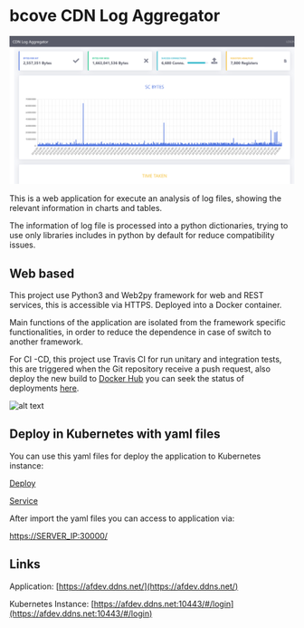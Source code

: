 
# bcove CDN Log Aggregator

![alt text](https://raw.githubusercontent.com/afv9988/bcove/master/static/images/FrontEnd.png)

This is a web application for execute an analysis of log files, showing the relevant information in charts and tables.

The information of log file is processed into a python dictionaries, trying to use only libraries includes in python by default for reduce compatibility issues.


## Web based

This project use Python3 and Web2py framework for web and REST services, this is accessible via HTTPS. Deployed into a Docker container.

Main functions of the application are isolated from the framework specific functionalities, in order to reduce the dependence in case of switch to another framework.

For CI -CD, this project use Travis CI for run unitary and integration tests, this are triggered when the Git repository receive a push request, also deploy the new build to [Docker Hub](https://hub.docker.com/repository/docker/afdev9988/w2p) you can seek the status of deployments [here](https://travis-ci.org/github/afv9988/bcove).

![alt text](https://travis-ci.org/afv9988/bcove.svg?branch=master)

## Deploy in Kubernetes with yaml files

You can use this yaml files for deploy the application to Kubernetes instance:

[Deploy](https://raw.githubusercontent.com/afv9988/bcove/master/kubernetes/deployment.yaml)

[Service](https://raw.githubusercontent.com/afv9988/bcove/master/kubernetes/service.yaml)

After import the yaml files you can access to application via:

[https://SERVER_IP:30000/](https://SERVER_IP:30000/)

## Links
Application: [https://afdev.ddns.net/](https://afdev.ddns.net/)

Kubernetes Instance: [https://afdev.ddns.net:10443/#/login](https://afdev.ddns.net:10443/#/login)
